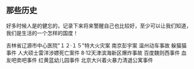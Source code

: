 ## 那些历史

好多时候人是的健忘的，记录下来将来警醒自己也比较好，至少可以让我们知道，我们是生活的一个怎样的国度！

吉林省辽源市中心医院"１２·１５"特大火灾案
南京彭宇案
温州动车事故
躲猫猫事件
人大硕士雷洋涉嫖死亡案件
8·12天津滨海新区爆炸事故
百度魏则西事件
血友吧卖吧事件
红黄蓝幼儿园事件
北京大兴着火暴力清退公寓事件

